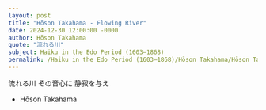 ```yaml
---
layout: post
title: "Hōson Takahama - Flowing River"
date: 2024-12-30 12:00:00 -0000
author: Hōson Takahama
quote: "流れる川"
subject: Haiku in the Edo Period (1603–1868)
permalink: /Haiku in the Edo Period (1603–1868)/Hōson Takahama/Hōson Takahama - Flowing River
---
```


流れる川
その音心に
静寂を与え



- Hōson Takahama
